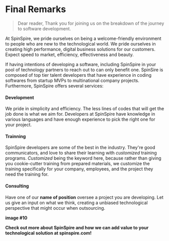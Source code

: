 # Final Remarks
>Dear reader,
>Thank you for joining us on the breakdown of the journey to software development.

At SpinSpire, we pride ourselves on being a welcome-friendly environment to people who are new to the technological world. We pride ourselves in creating high performance, digital business solutions for our customers. Expect speed to market, efficiency, effectiveness and beauty.

If having intentions of developing a software, including SpinSpire in your pool of technology partners to reach out to can only benefit one. SpinSire is composed of top tier talent developers that have experience in coding softwares from startup MVPs to multinational company projects. Furthermore, SpinSpire offers several services:
#### Development
We pride in simplicity and efficiency. The less lines of codes that will get the job done is what we aim for. Developers at SpinSpire have knowledge in various languages and have enough experience to pick the right one for your project.
#### Trainning
SpinSpire developers are some of the best in the industry. They're good communicators, and love to share their learning with _customized_ training programs. _Customized_ being the keyword here, because rather than giving you cookie-cutter training from prepared materials, we customize the training specifically for your company, employees, and the project they need the training for.
#### Consulting
Have one of our **name of position** oversee a project you are developing. Let us give an input on what we think, creating a unbiased technological perspective that might occur when outsourcing.

**image #10**

**Check out more about SpinSpire and how we can add value to your technological solution at spinspire.com!**
